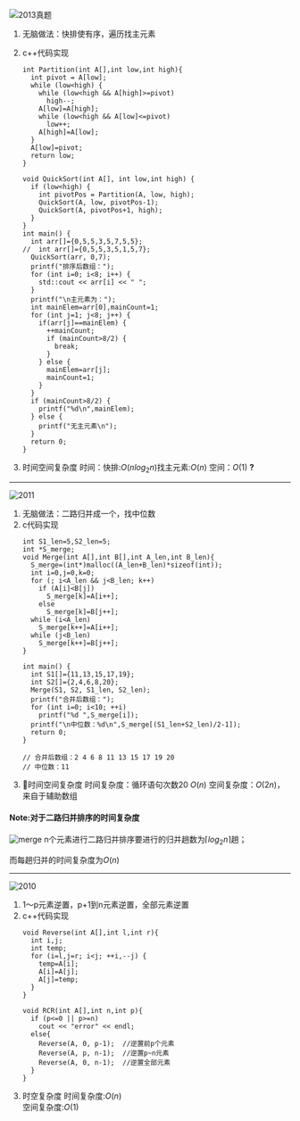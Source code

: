 ![2013真题](https://raw.githubusercontent.com/Yangkeloff/images/master/PicGo-GitHub-PicBed/20210126170017.png)
1. 无脑做法：快排使有序，遍历找主元素
2. c++代码实现
    ```
    int Partition(int A[],int low,int high){
      int pivot = A[low];
      while (low<high) {
        while (low<high && A[high]>=pivot)
          high--;
        A[low]=A[high];
        while (low<high && A[low]<=pivot)
          low++;
        A[high]=A[low];
      }
      A[low]=pivot;
      return low;
    }

    void QuickSort(int A[], int low,int high) {
      if (low<high) {
        int pivotPos = Partition(A, low, high);
        QuickSort(A, low, pivotPos-1);
        QuickSort(A, pivotPos+1, high);
      }
    }
    int main() {
      int arr[]={0,5,5,3,5,7,5,5};
    //  int arr[]={0,5,5,3,5,1,5,7};
      QuickSort(arr, 0,7);
      printf("排序后数组：");
      for (int i=0; i<8; i++) {
        std::cout << arr[i] << " ";
      }
      printf("\n主元素为：");
      int mainElem=arr[0],mainCount=1;
      for (int j=1; j<8; j++) {
        if(arr[j]==mainElem) {
          ++mainCount;
          if (mainCount>8/2) {
            break;
          }
        } else {
          mainElem=arr[j];
          mainCount=1;
        }
      }
      if (mainCount>8/2) {
        printf("%d\n",mainElem);
      } else {
        printf("无主元素\n");
      }
      return 0;
    }
    ```

3. 时间空间复杂度
    时间：快排:$O(nlog_2n)$找主元素:$O(n)$
    空间：$O(1)$ **?**
---

![2011](https://raw.githubusercontent.com/Yangkeloff/images/master/PicGo-GitHub-PicBed/20210126173802.png)
1. 无脑做法：二路归并成一个，找中位数
2. c代码实现
    ```
    int S1_len=5,S2_len=5;
    int *S_merge;
    void Merge(int A[],int B[],int A_len,int B_len){
      S_merge=(int*)malloc((A_len+B_len)*sizeof(int));
      int i=0,j=0,k=0;
      for (; i<A_len && j<B_len; k++)
        if (A[i]<B[j])
          S_merge[k]=A[i++];
        else
          S_merge[k]=B[j++];
      while (i<A_len)
        S_merge[k++]=A[i++];
      while (j<B_len)
        S_merge[k++]=B[j++];
    }

    int main() {
      int S1[]={11,13,15,17,19};
      int S2[]={2,4,6,8,20};
      Merge(S1, S2, S1_len, S2_len);
      printf("合并后数组：");
      for (int i=0; i<10; ++i)
        printf("%d ",S_merge[i]);
      printf("\n中位数：%d\n",S_merge[(S1_len+S2_len)/2-1]);
      return 0;
    }

    // 合并后数组：2 4 6 8 11 13 15 17 19 20 
    // 中位数：11
    ```
3. 时间空间复杂度
    时间复杂度：循环语句次数20 $O(n)$
    空间复杂度：$O(2n)$，来自于辅助数组

#### Note:对于二路归并排序的时间复杂度
![merge](https://raw.githubusercontent.com/Yangkeloff/images/master/PicGo-GitHub-PicBed/20210127160235.png)
n个元素进行二路归并排序要进行的归并趟数为$\lceil log_2n \rceil$趟；

而每趟归并的时间复杂度为$O(n)$

---

![2010](https://raw.githubusercontent.com/Yangkeloff/images/master/PicGo-GitHub-PicBed/20210127161548.png)
1. 1～p元素逆置，p+1到n元素逆置，全部元素逆置
2. c++代码实现
    ```
    void Reverse(int A[],int l,int r){
      int i,j;
      int temp;
      for (i=l,j=r; i<j; ++i,--j) {
        temp=A[i];
        A[i]=A[j];
        A[j]=temp;
      }
    }

    void RCR(int A[],int n,int p){
      if (p<=0 || p>=n)
        cout << "error" << endl;
      else{
        Reverse(A, 0, p-1);  //逆置前p个元素
        Reverse(A, p, n-1);  //逆置p~n元素
        Reverse(A, 0, n-1);  //逆置全部元素
      }
    }
    ```
3. 时空复杂度
  时间复杂度:$O(n)$  
  空间复杂度:$O(1)$